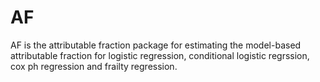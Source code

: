 # AF
AF is the attributable fraction package for estimating the model-based attributable fraction for logistic regression, conditional logistic regrssion, cox ph regression and frailty regression.
